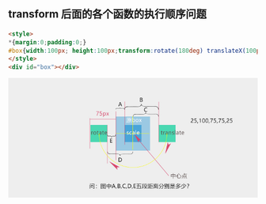 ## transform 后面的各个函数的执行顺序问题

```html
<style>
*{margin:0;padding:0;}
#box{width:100px; height:100px;transform:rotate(180deg) translateX(100px) scale(0.5)}
</style>
<div id="box"></div>
```

![示意图](./img/43.jpg)

